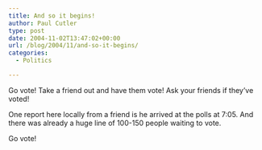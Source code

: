 ```yaml
---
title: And so it begins!
author: Paul Cutler
type: post
date: 2004-11-02T13:47:02+00:00
url: /blog/2004/11/and-so-it-begins/
categories:
  - Politics

---
```

Go vote! Take a friend out and have them vote! Ask your friends if they&#8217;ve voted!

One report here locally from a friend is he arrived at the polls at 7:05. And there was already a huge line of 100-150 people waiting to vote.

Go vote!